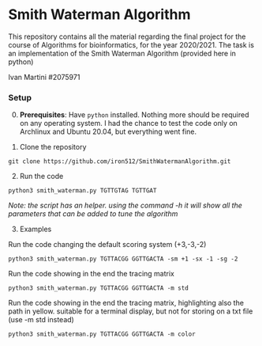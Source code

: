 # Smith Waterman Algorithm
This repository contains all the material regarding the final project for the course of Algorithms for bioinformatics, for the year 2020/2021.
The task is an implementation of the Smith Waterman Algorithm (provided here in python)

Ivan Martini #2075971

### Setup
0) **Prerequisites**: Have `python` installed. Nothing more should be required on any operating system. I had the chance to test the code only on Archlinux and Ubuntu 20.04, but everything went fine.

1) Clone the repository
```
git clone https://github.com/iron512/SmithWatermanAlgorithm.git
```

2) Run the code
```
python3 smith_waterman.py TGTTGTAG TGTTGAT
```

*Note: the script has an helper. using the command -h it will show all the parameters that can be added to tune the algorithm*

3) Examples

Run the code changing the default scoring system (+3,-3,-2)
```
python3 smith_waterman.py TGTTACGG GGTTGACTA -sm +1 -sx -1 -sg -2
```

Run the code showing in the end the tracing matrix
```
python3 smith_waterman.py TGTTACGG GGTTGACTA -m std
```

Run the code showing in the end the tracing matrix, highlighting also the path in yellow. suitable for a terminal display, but not for storing on a txt file (use -m std instead)
```
python3 smith_waterman.py TGTTACGG GGTTGACTA -m color
```